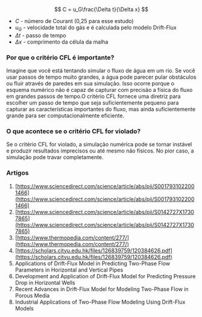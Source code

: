 $$ C = u_G\frac{\Delta t}{\Delta x} $$

- $C$ - número de Courant (0,25 para esse estudo)
- $u_G$ - velocidade total do gás e é calculada pelo modelo Drift-Flux
- $\Delta t$ - passo de tempo
- $\Delta x$ - comprimento da célula da malha

### Por que o critério CFL é importante?

Imagine que você está tentando simular o fluxo de água em um rio. Se você usar passos de tempo muito grandes, a água pode parecer pular obstáculos ou fluir através de paredes em sua simulação. Isso ocorre porque o esquema numérico não é capaz de capturar com precisão a física do fluxo em grandes passos de tempo.O critério CFL fornece uma diretriz para escolher um passo de tempo que seja suficientemente pequeno para capturar as características importantes do fluxo, mas ainda suficientemente grande para ser computacionalmente eficiente.

### O que acontece se o critério CFL for violado?

Se o critério CFL for violado, a simulação numérica pode se tornar instável e produzir resultados imprecisos ou até mesmo não físicos. No pior caso, a simulação pode travar completamente.

### Artigos

1. [https://www.sciencedirect.com/science/article/abs/pii/S0017931022001466](https://www.sciencedirect.com/science/article/abs/pii/S0017931022001466)
2. [https://www.sciencedirect.com/science/article/abs/pii/S0142727X17307865](https://www.sciencedirect.com/science/article/abs/pii/S0142727X17307865)
3. [https://www.thermopedia.com/content/277/](https://www.thermopedia.com/content/277/)
4. [https://scholars.cityu.edu.hk/files/126839759/120384626.pdf](https://scholars.cityu.edu.hk/files/126839759/120384626.pdf)
5. Applications of Drift-Flux Model in Predicting Two-Phase Flow Parameters in Horizontal and Vertical Pipes
6. Development and Application of Drift-Flux Model for Predicting Pressure Drop in Horizontal Wells
7. Recent Advances in Drift-Flux Model for Modeling Two-Phase Flow in Porous Media
8. Industrial Applications of Two-Phase Flow Modeling Using Drift-Flux Models